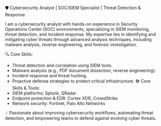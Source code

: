 🛡️ Cybersecurity Analyst | SOC/SIEM Specialist | Threat Detection & Response

I am a cybersecurity analyst with hands-on experience in Security Operations Center (SOC) environments, specializing in SIEM monitoring, threat detection, and incident response. My expertise lies in identifying and mitigating cyber threats through advanced analysis techniques, including malware analysis, reverse engineering, and forensic investigation.

🔍 Core Skills:
  - Threat detection and correlation using SIEM tools.
  - Malware analysis (e.g., PDF document dissection, reverse engineering).
  - Incident response and threat hunting.
  - Proactive defense strategies to protect critical infrastructure.
🛠️ Core Skills & Tools:
  - SIEM platforms: Splunk, QRadar
  - Endpoint protection & EDR: Cortex XDR, CrowdStrike
  - Network security: Fortinet, Palo Alto Networks

💡 Passionate about improving cybersecurity workflows, automating threat detection, and empowering teams to defend against evolving cyber threats. 
